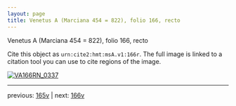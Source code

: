```yaml
---
layout: page
title: Venetus A (Marciana 454 = 822), folio 166, recto
---
```


Venetus A (Marciana 454 = 822), folio 166, recto

Cite this object as `urn:cite2:hmt:msA.v1:166r`.  The full image is linked to a citation tool you can use to cite regions of the image.

[![VA166RN_0337](http://www.homermultitext.org/iipsrv?IIIF=/project/homer/pyramidal/deepzoom/hmt/vaimg/2017a/VA166RN_0337.tif/full/800,/0/default.jpg)](http://www.homermultitext.org/ict2/?urn=urn:cite2:hmt:vaimg.2017a:VA166RN_0337) 

---

previous:  [165v](../165v/) | next: [166v](../166v/)